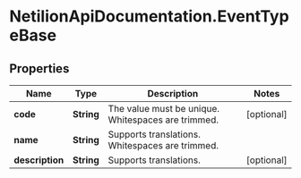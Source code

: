 # NetilionApiDocumentation.EventTypeBase

## Properties
Name | Type | Description | Notes
------------ | ------------- | ------------- | -------------
**code** | **String** | The value must be unique. Whitespaces are trimmed. | [optional] 
**name** | **String** | Supports translations. Whitespaces are trimmed. | 
**description** | **String** | Supports translations. | [optional] 


